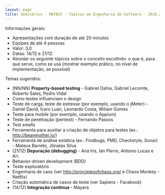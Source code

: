 ```yaml
---
layout: page
title: Seminários - MATB25 - Tópicos em Engenharia de Software - 2018.2
---
```


Informações gerais:

- Apresentações com duração de até 20 minutos
- Equipes de até 4 pessoas
- Valor: 3,0
- Datas: 14/12 e 21/12.
- Abordar os seguinte tópicos sobre o conceito escolhido: o que é, para que serve, como se usa (mostrar exemplo prático, no nível de implementação, se possível)

Temas sugeridos:

- (NN/NN) **Property-based testing** - Gabriel Dahia, Gabriel Lecomte, Roberto Sales, Pedro Vidal
- Como testes influenciam o design
- Teste de carga, teste de estresse (por exemplo, usando o jMeter) - Daniel David, Ícaro Luan, Leonardo Costa, Wiliam Gomes
- Teste para mobile (por exemplo, usando o Appium)
- Teste de penetração (pentest) - Fernando Passos
- Test smells
- Ferramenta para auxiliar a criação de objetos para testes (ex.: <http://beanmother.io/>)
- Ferramenta de análise estática (ex.: Findbugs, PMD, Checkstyle, Sonar) - Mateus Barreto, Jônatas Silva
- (21/12) **Depuração (debugging)** - Ana Iris, Ian Pierre, Antonio Lucas e Ari.
- Behavior-driven development (BDD)
- Teste exploratório
- Engenharia de caos (ver <http://principlesofchaos.org/> e Chaos Monkey - Netflix)
- Criação automática de casos de teste (ver Sapienz - Facebook)
- (14/12) **Integração contínua** - Mayara
